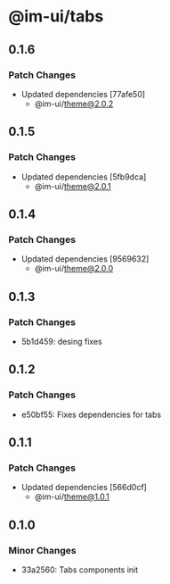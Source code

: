 # @im-ui/tabs

## 0.1.6

### Patch Changes

- Updated dependencies [77afe50]
  - @im-ui/theme@2.0.2

## 0.1.5

### Patch Changes

- Updated dependencies [5fb9dca]
  - @im-ui/theme@2.0.1

## 0.1.4

### Patch Changes

- Updated dependencies [9569632]
  - @im-ui/theme@2.0.0

## 0.1.3

### Patch Changes

- 5b1d459: desing fixes

## 0.1.2

### Patch Changes

- e50bf55: Fixes dependencies for tabs

## 0.1.1

### Patch Changes

- Updated dependencies [566d0cf]
  - @im-ui/theme@1.0.1

## 0.1.0

### Minor Changes

- 33a2560: Tabs components init
